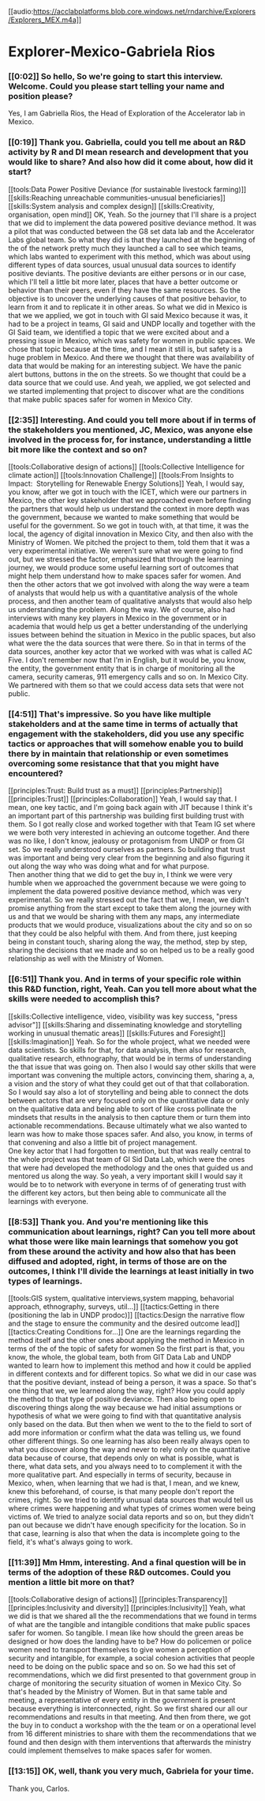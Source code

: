 [[audio:https://acclabplatforms.blob.core.windows.net/rndarchive/Explorers/Explorers_MEX.m4a]]

# Explorer\-Mexico\-Gabriela Rios

### [[0:02]] So hello, So we're going to start this interview\. Welcome\. Could you please start telling your name and position please?

Yes, I am Gabriella Rios, the Head of Exploration of the Accelerator lab in Mexico\.

### [[0:19]] Thank you\. Gabriella, could you tell me about an R&D activity by R and DI mean research and development that you would like to share? And also how did it come about, how did it start?

[[tools:Data Power Positive Deviance (for sustainable livestock farming)]]
[[skills:Reaching unreachable communities-unusual beneficiaries]]
[[skills:System analysis and complex design]]
[[skills:Creativity, organisation, open mind]]
OK, Yeah\. So the journey that I'll share is a project that we did to implement the data powered positive deviance method\. It was a pilot that was conducted between the G8 set data lab and the Accelerator Labs global team\. So what they did is that they launched at the beginning of the of the network pretty much they launched a call to see which teams, which labs wanted to experiment with this method, which was about using different types of data sources, usual unusual data sources to identify positive deviants\. The positive deviants are either persons or in our case, which I'll tell a little bit more later, places that have a better outcome or behavior than their peers, even if they have the same resources\. So the objective is to uncover the underlying causes of that positive behavior, to learn from it and to replicate it in other areas\. So what we did in Mexico is that we we applied, we got in touch with GI said Mexico because it was, it had to be a project in teams, GI said and UNDP locally and together with the GI Said team, we identified a topic that we were excited about and a pressing issue in Mexico, which was safety for women in public spaces\. We chose that topic because at the time, and I mean it still is, but safety is a huge problem in Mexico\. And there we thought that there was availability of data that would be making for an interesting subject\. We have the panic alert buttons, buttons in the on the streets\. So we thought that could be a data source that we could use\. And yeah, we applied, we got selected and we started implementing that project to discover what are the conditions that make public spaces safer for women in Mexico City\.

### [[2:35]] Interesting\. And could you tell more about if in terms of the stakeholders you mentioned, JC, Mexico, was anyone else involved in the process for, for instance, understanding a little bit more like the context and so on?

[[tools:Collaborative design of actions]]
[[tools:Collective Intelligence for climate action]]
[[tools:Innovation Challenge]]
[[tools:From Insights to Impact:  Storytelling for Renewable Energy Solutions]]
Yeah, I would say, you know, after we got in touch with the ICET, which were our partners in Mexico, the other key stakeholder that we approached even before finding the partners that would help us understand the context in more depth was the government, because we wanted to make something that would be useful for the government\. So we got in touch with, at that time, it was the local, the agency of digital innovation in Mexico City, and then also with the Ministry of Women\. We pitched the project to them, told them that it was a very experimental initiative\. We weren't sure what we were going to find out, but we stressed the factor, emphasized that through the learning journey, we would produce some useful learning sort of outcomes that might help them understand how to make spaces safer for women\. And then the other actors that we got involved with along the way were a team of analysts that would help us with a quantitative analysis of the whole process, and then another team of qualitative analysts that would also help us understanding the problem\. Along the way\. We of course, also had interviews with many key players in Mexico in the government or in academia that would help us get a better understanding of the underlying issues between behind the situation in Mexico in the public spaces, but also what were the the data sources that were there\. So in that in terms of the data sources, another key actor that we worked with was what is called AC Five\. I don't remember now that I'm in English, but it would be, you know, the entity, the government entity that is in charge of monitoring all the camera, security cameras, 911 emergency calls and so on\. In Mexico City\. We partnered with them so that we could access data sets that were not public\.

### [[4:51]] That's impressive\. So you have like multiple stakeholders and at the same time in terms of actually that engagement with the stakeholders, did you use any specific tactics or approaches that will somehow enable you to build there by in maintain that relationship or even sometimes overcoming some resistance that that you might have encountered?

[[principles:Trust: Build trust as a must]]
[[principles:Partnership]]
[[principles:Trust]]
[[principles:Collaboration]]
Yeah, I would say that\. I mean, one key tactic, and I'm going back again with JIT because I think it's an important part of this partnership was building first building trust with them\. So I got really close and worked together with that Team IG set where we were both very interested in achieving an outcome together\. And there was no like, I don't know, jealousy or protagonism from UNDP or from GI set\. So we really understood ourselves as partners\. So building that trust was important and being very clear from the beginning and also figuring it out along the way who was doing what and for what purpose\.  
Then another thing that we did to get the buy in, I think we were very humble when we approached the government because we were going to implement the data powered positive deviance method, which was very experimental\. So we really stressed out the fact that we, I mean, we didn't promise anything from the start except to take them along the journey with us and that we would be sharing with them any maps, any intermediate products that we would produce, visualizations about the city and so on so that they could be also helpful with them\. And from there, just keeping being in constant touch, sharing along the way, the method, step by step, sharing the decisions that we made and so on helped us to be a really good relationship as well with the Ministry of Women\.

### [[6:51]] Thank you\. And in terms of your specific role within this R&D function, right, Yeah\. Can you tell more about what the skills were needed to accomplish this?

[[skills:Collective intelligence, video, visibility was key success, "press advisor"]]
[[skills:Sharing and disseminating knowledge and storytelling working in unusual thematic areas]]
[[skills:Futures and Foresight]]
[[skills:Imagination]]
Yeah\. So for the whole project, what we needed were data scientists\. So skills for that, for data analysis, then also for research, qualitative research, ethnography, that would be in terms of understanding the that issue that was going on\. Then also I would say other skills that were important was convening the multiple actors, convincing them, sharing a, a, a vision and the story of what they could get out of that that collaboration\. So I would say also a lot of storytelling and being able to connect the dots between actors that are very focused only on the quantitative data or only on the qualitative data and being able to sort of like cross pollinate the mindsets that results in the analysis to then capture them or turn them into actionable recommendations\. Because ultimately what we also wanted to learn was how to make those spaces safer\. And also, you know, in terms of that convening and also a little bit of project management\.  
One key actor that I had forgotten to mention, but that was really central to the whole project was that team of GI Sid Data Lab, which were the ones that were had developed the methodology and the ones that guided us and mentored us along the way\. So yeah, a very important skill I would say it would be to to network with everyone in terms of of generating trust with the different key actors, but then being able to communicate all the learnings with everyone\.

### [[8:53]] Thank you\. And you're mentioning like this communication about learnings, right? Can you tell more about what those were like main learnings that somehow you got from these around the activity and how also that has been diffused and adopted, right, in terms of those are on the outcomes, I think I'll divide the learnings at least initially in two types of learnings\.

[[tools:GIS system, qualitative interviews,system mapping, behavorial approach, ethnography, surveys, util…]]
[[tactics:Getting in there (positioning the lab in UNDP prodoc)]]
[[tactics:Design the narrative flow and the stage to ensure the community and the desired outcome lead]]
[[tactics:Creating Conditions for…]]
One are the learnings regarding the method itself and the other ones about applying the method in Mexico in terms of the of the topic of safety for women So the first part is that, you know, the whole, the global team, both from GIT Data Lab and UNDP wanted to learn how to implement this method and how it could be applied in different contexts and for different topics\. So what we did in our case was that the positive deviant, instead of being a person, it was a space\. So that's one thing that we, we learned along the way, right? How you could apply the method to that type of positive deviance\. Then also being open to discovering things along the way because we had initial assumptions or hypothesis of what we were going to find with that quantitative analysis only based on the data\. But then when we went to the to the field to sort of add more information or confirm what the data was telling us, we found other different things\. So one learning has also been really always open to what you discover along the way and never to rely only on the quantitative data because of course, that depends only on what is possible, what is there, what data sets, and you always need to to complement it with the more qualitative part\. And especially in terms of security, because in Mexico, when, when learning that we had is that, I mean, and we knew, knew this beforehand, of course, is that many people don't report the crimes, right\. So we tried to identify unusual data sources that would tell us where crimes were happening and what types of crimes women were being victims of\. We tried to analyze social data reports and so on, but they didn't pan out because we didn't have enough specificity for the location\. So in that case, learning is also that when the data is incomplete going to the field, it's what's always going to work\.

### [[11:39]] Mm Hmm, interesting\. And a final question will be in terms of the adoption of these R&D outcomes\. Could you mention a little bit more on that?

[[tools:Collaborative design of actions]]
[[principles:Transparency]]
[[principles:Inclusivity and diversity]]
[[principles:Inclusivity]]
Yeah, what we did is that we shared all the the recommendations that we found in terms of what are the tangible and intangible conditions that make public spaces safer for women\. So tangible\. I mean like how should the green areas be designed or how does the landing have to be? How do policemen or police women need to transport themselves to give women a perception of security and intangible, for example, a social cohesion activities that people need to be doing on the public space and so on\. So we had this set of recommendations, which we did first presented to that government group in charge of monitoring the security situation of women in Mexico City\. So that's headed by the Ministry of Women\. But in that same table and meeting, a representative of every entity in the government is present because everything is interconnected, right\. So we first shared our all our recommendations and results in that meeting\. And then from there, we got the buy in to conduct a workshop with the the team or on a operational level from 16 different ministries to share with them the recommendations that we found and then design with them interventions that afterwards the ministry could implement themselves to make spaces safer for women\.

### [[13:15]] OK, well, thank you very much, Gabriela for your time\.

Thank you, Carlos\.
